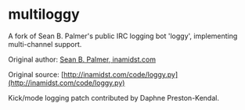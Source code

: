 multiloggy
==========

A fork of Sean B. Palmer's public IRC logging bot 'loggy', implementing multi-channel support.

Original author: [Sean B. Palmer, inamidst.com](http://inamidst.com/)

Original source: [http://inamidst.com/code/loggy.py](http://inamidst.com/code/loggy.py)

Kick/mode logging patch contributed by Daphne Preston-Kendal.
